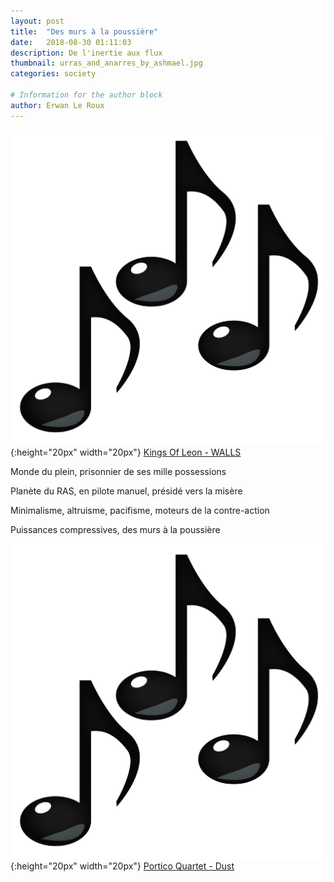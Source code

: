 ```yaml
---
layout: post
title:  "Des murs à la poussière"
date:   2018-08-30 01:11:03
description: De l'inertie aux flux
thumbnail: urras_and_anarres_by_ashmael.jpg
categories: society

# Information for the author block
author: Erwan Le Roux
---
```


 
![](/assets/img/notes.png){:height="20px" width="20px"} [Kings Of Leon - WALLS][link1] 

Monde du plein, prisonnier de ses mille possessions

Planète du RAS, en pilote manuel, présidé vers la misère 

Minimalisme, altruisme, pacifisme, moteurs de la contre-action 

Puissances compressives, des murs à la poussière

![](/assets/img/notes.png){:height="20px" width="20px"} [Portico Quartet - Dust][link2] 

[link1]: https://www.youtube.com/watch?v=BdF41Ne2cnQ
[link2]: https://soundcloud.com/porticoquartet/dust-1
